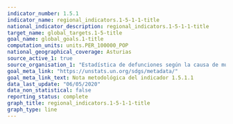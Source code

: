 ```yaml
---
indicator_number: 1.5.1
indicator_name: regional_indicators.1-5-1-1-title
national_indicator_description: regional_indicators.1-5-1-1-title
target_name: global_targets.1-5-title
goal_name: global_goals.1-title
computation_units: units.PER_100000_POP
national_geographical_coverage: Asturias
source_active_1: true
source_organisation_1: "Estadística de defunciones según la causa de muerte, INE"
goal_meta_link: "https://unstats.un.org/sdgs/metadata/"
goal_meta_link_text: Nota metodológica del indicador 1.5.1.1
data_last_update: "06/05/2020"
data_non_statistical: false
reporting_status: complete
graph_title: regional_indicators.1-5-1-1-title
graph_type: line
---
```

